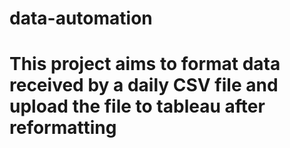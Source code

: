 # data-automation

 
# This project aims to format data received by a daily CSV file and upload the file to tableau after reformatting
